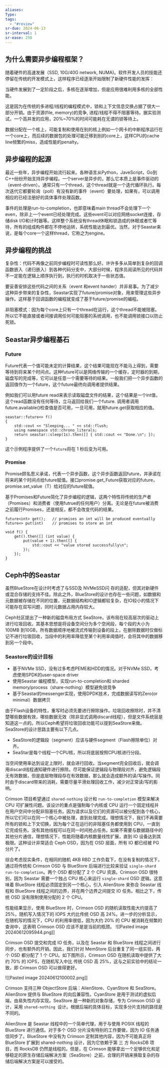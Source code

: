 ```yaml
---
aliases: 
Type: 
tags:
  - "#review"
sr-due: 2024-06-13
sr-interval: 1
sr-ease: 250
---
```

## 为什么需要异步编程框架？
随着硬件的高速发展（SSD, 10G/40G network, NUMA)。软件开发人员的技能还停留在传统的开发模式上，这样程序已经逐渐开始限制了新硬件性能的发挥：

当硬件发展到了一定阶段之后，多核在逐渐增加，但是应用很难利用多核的全部性能。

这是因为在传统的多进程/线程的编程模式中，锁和上下文信息交换占据了很大一部分开销。由于资源(file, memory)的竞争, 进程/线程不得不阻塞等待。据实验测试，一个高并发的应用，20%~70%的时间可能耗在无谓的锁等待上。

数据分配在一个核上，可能复制和使用在别的核上例如一个网卡的中断程序运行在一个core上，而后续的数据包的处理可能迁移到别的core上，这样CPU的cache line频繁的miss，造成性能的penalty。
## 异步编程的起源
最近一些年，异步编程开始流行起来。各种语言从Python，JaveScript，Go到C++纷纷开始支持异步编程。一个server是异步的，那么它本质上是事件驱动的（event-driven）。通常只有一个thread，这个thread就是一个迭代循环执行。每次迭代它都要轮询（poll）有没有新的事件（event）要处理，如果有，可以调用相应的已经注册好的具体事件处理函数。

事件的处理是run-to-completion，也即意味着main thread不会处理下一个even，除非上一个event已经处理完成。这些event可以对应网络socket连接，存储disk I/O和计时器等。这样整个系统没有thread休眠和锁造成的休眠或者忙等待，所有的组成构件都在不停地运转，系统性能达到最优。当然，对于Seastar来说，是每个core一个这样thread，它称之为engine。
## 异步编程的挑战
复杂性：代码不再像之前同步编程时可读性那么好。许许多多从简单到复杂的回调函数嵌入（递归嵌入）到各种代码分支中，大部分时候，程序员阅读所见的代码并不一定能在逻辑上顺序执行到，执行的时机取决于一些状态值。

要妥善安排这些代码之间的关系（event 和event hander）并非易事。为了减少这种异步带来的复杂性，Seastar实现了future/promise对象，用来管理这些异步操作。这样基于回调函数的编程就变成了基于future/promise的编程。

非阻塞模式：因为每个core上只有一个thread在运行，这个thread不能被阻塞。所以它不能直接或者间接调用任何可能阻塞的系统调用，也不能调用锁接口以防止死锁。

## Seastar异步编程基石
### Future
Future代表一个值可能未定的计算结果，这个结果可能现在不能马上得到，需要等待到将来某个时间点。这种future可以是网络传输的一个缓存，定时器的到期，磁盘写的完成等，它可以是任意一个需要等待的结果。一般我们把一个异步函数的返回值作为一个future，这个future最终向调用者提供结果。

例如我们可以用future read来表示读取磁盘文件的结果，这个结果是一个int值，这个read函数没有任何等待，立马返回给我们一个future. 调用者调用future.available()检查值是否可用，一旦可用，就用future.get获取相应的值。
```
seastar::future<> f() 
{ 
	std::cout << "Sleeping... " << std::flush; 
	using namespace std::chrono_literals; 
	return seastar::sleep(1s).then([] { std::cout << "Done.\n"; });
}
```

这个示例程序提供了一个`future`将在 1 秒后变为可用。
### Promise
Promise顾名思义承诺，代表一个异步函数，这个异步函数返回future，并承诺在将来的某个时间点给future赋值。接口promise.get_Future获取对应的future，promise.set_value（T）给对应的future赋值。


基于Promises和Future简化了异步编程的逻辑，这两个特性将传统的生产者（Promises）和消费者（使用futrue的任何用户）分离。无论是在future被消费之前履行Promises，还是相反，都不会改变代码的结果。

```
future<int> get();   // promises an int will be produced eventually
future<> put(int)    // promises to store an int

void f() {
    get().then([] (int value) {
        put(value + 1).then([] {
            std::cout << "value stored successfully\n";
        });
    });
}
```

## Ceph中的Seastar
虽然BlueStore在设计时考虑了与SSD及 NVMeSSD闪 存的适配，但其对新硬件或混合存储的支持不佳。除此之外，BlueStore的设计也存在一些问题，如数据和元数据被存储在不同的位置，元数据结构和IO逻辑都较复杂，在IO较小的情况下可能存在双写问题，同时元数据占用内存较大。

Ceph社区提出了一种新的磁盘布局方式 SeaStore，该布局在较高层次的驱动上进行垃圾回收。其基本思想是将设备空间分为多个空闲段，每个段的大小为100MB 到10GB，所有数据顺序地被流式传输到设备的段上，在删除数据时仅做标记不进行垃圾回收，当段中的利用率降低至某个利用率阈值时，会将其中的数据移到另一个段中。

### Seastore的设计目标
- 基于NVMe SSD，没有过多考虑PEME和HDD的情况。对于NVMe SSD，考虑使用SPDK的user-space driver
- 使用Seastar 编程模型，实现run-to-completion和 sharded memory/process（share-nothing）模型避免锁竞争
- 基于Seastar的messenger实现，使用DPDK技术，完成数据读写的Zero(or minimal）数据拷贝


由于Flash设备的特性，重写时必须先要进行擦除操作。垃圾回收擦除时，并不清楚哪些数据有效，哪些数据无效（除非显式调用discard线程），但是文件系统层是知道这一点的。所以Ceph希望将垃圾回收功能可以提到SeaStore来做。SeaStore的设计思路主要有以下几点。

- SeaStore的逻辑段（segment）应该与硬件segment（Flash擦除单位）对齐。
- SeaStar是每个线程一个CPU核，所以将底层按照CPU核进行分段。

当空间使用率达到设定上限时，就会进行回收。当segment完全回收后，就会调用discard线程通知硬件进行擦除。尽可能保证逻辑段与物理段对齐，避免逻辑段无有效数据，但是底层物理段存在有效数据，那么就会造成额外的读/写操作。同时由于discard带来的消耗，需要尽量平滑处理回收工作，减少对正常读/写的影响。


Crimson 项目希望通过 ​`​shared-nothing​`​​ 设计和 ​`​run-to-completion​`​ 模型来解决 CPU 可扩展性问题。该设计的重点是强制每个内核或 CPU 运行一个固定线程并在用户空间中分配非阻塞任务。因为请求以及它们的资源可以被分配到各个核心，所以它们可以在同一个核心中被处理，直到处理完成。理想情况下，我们不再需要所有的锁和上下文切换，因为每个正在运行的非阻塞任务都使用到 CPU，一直到它完成任务。没有其他线程可以在同一时间抢占任务。如果不需要与数据路径中的其他分片通信，理想情况下，性能将随着内核数量线性扩展，直到 IO 设备达到其极限。这种设计非常适合 Ceph OSD，因为在 OSD 层面，所有 IO 都已经被 PG 分片了。

综合考虑现实条件，在相同的随机 4KB RBD 工作负载下，在没有复制的情况下，通过将传统和 Crimson OSD 与 BlueStore 后端进行比较来验证 ​`​single-shard run-to-completion​`​​。两个 OSD 都分配了 2 个 CPU 资源。Crimson OSD 很特别，因为 Seastar 需要一个独占 CPU 核心来运行 ​`​single-shard​`​ OSD 逻辑。这意味着 BlueStore 线程必须固定到另一个核心，引入 AlienStore 来弥合 Seastar 线程和 BlueStore 线程之间的边界，并在两个边界之间提交 IO 任务。相比之下，传统 OSD 没有限制使用分配的 2 个 CPU。

性能结果显示，使用 BlueStore 时，Crimson OSD 的随机读取性能大约提高了 25%，随机写入情况下的 IOPS 大约比传统 OSD 高 24%。进一步的分析显示，在随机写的情况下，CPU 的利用率很低，因为大约 20% 的 CPU 被消耗在频繁的查询中，这表明 Crimson OSD 应该不是是当前的瓶颈。
![[Pasted image 20240612095944.png]]

Crimson OSD 提交和完成 IO 任务，以及在 Seastar 和 BlueStore 线程之间进行同步，也有额外的开销。因此，我们针对 MemStore 后台重复了同一组实验，两个 OSD 都分配了 1 个 CPU。如下图所示，Crimson OSD 在随机读取中提供了大约 70% 的 IOPS，在随机写入中比 传统 OSD 高 25%，这与之前实验中的结论一致，即 Crimson OSD 可以做得更好。

![[Pasted image 20240612100002.png]]

Crimson 支持三种 ObjectStore 后端：AlienStore、CyanStore 和 SeaStore。AlienStore 提供与 BlueStore 的向后兼容性。CyanStore 是用于测试的虚拟后端，由易失性内存实现。SeaStore 是一种新的对象存储，专为 Crimson OSD 设计，采用 ​`​shared-nothing ​`​设计。根据后端的具体目标，实现多分片支持的路径是不同的。

AlienStore 是 Seastar 线程中的一个简单代理，用于与使用 POSIX 线程的 BlueStore 进行通信。对于多个 OSD 分片没有特别的工作要做，因为 IO 任务通信同步了。BlueStore 中没有为 Crimson 定制其他内容，因为不可能真正将 BlueStore 扩展到 shared-nothing 设计，因为它依赖于第 三 方 RocksDB 项目，而 RocksDB 仍然是线程的。但是，在 Crimson 能够拿出一个足够优化和足够稳定的原生存储后端解决方案（SeaStore）之前，合理的开销来换取复杂的存储后端解决方案是可以接受的。
